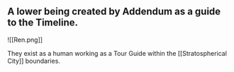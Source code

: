 **A lower being created by Addendum as a guide to the Timeline.**
---

![[Ren.png]]

They exist as a human working as a Tour Guide within the [[Stratospherical City]] boundaries.

